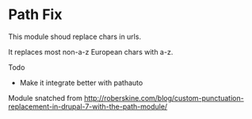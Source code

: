 Path Fix
========

This module shoud replace chars in urls.

It replaces most non-a-z European chars with a-z.

Todo

* Make it integrate better with pathauto

Module snatched from http://roberskine.com/blog/custom-punctuation-replacement-in-drupal-7-with-the-path-module/

